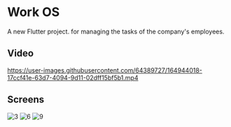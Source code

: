 # Work OS 

A new Flutter project. for managing the tasks of the company's employees.

## Video


https://user-images.githubusercontent.com/64389727/164944018-17ccf41e-63d7-4094-9d11-02dff15bf5b1.mp4



## Screens
![3](https://user-images.githubusercontent.com/64389727/164944020-33331fe9-4dff-4bbe-8cbc-f29e9c617c2c.png)
![6](https://user-images.githubusercontent.com/64389727/164944024-4d78eba6-8337-445c-a51a-803ef1ff3228.png)
![9](https://user-images.githubusercontent.com/64389727/164944025-cca62007-f61f-4e92-ad4f-6b75f03b9800.png)
